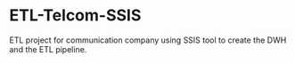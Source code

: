 # ETL-Telcom-SSIS
 ETL project for communication company using SSIS tool to create the DWH and the ETL pipeline.
